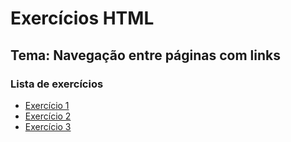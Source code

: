 # Exercícios HTML

## Tema: Navegação entre páginas com links

### Lista de exercícios

- [Exercício 1](./public/exercicio1.html) 
- [Exercício 2](./public/exercicio2.html) 
- [Exercício 3](./public/exercicio3.html) 